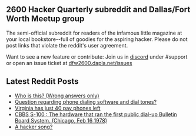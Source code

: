 ## 2600 Hacker Quarterly subreddit and Dallas/Fort Worth Meetup group
The semi-official subreddit for readers of the infamous little magazine at your local bookstore--full of goodies for the aspiring hacker. Please do not post links that violate the reddit's user agreement.

Want to see a new feature or contribute: 
Join us in [discord](https://dfw2600.dapla.net/chat) under #support or open an issue ticket at [dfw2600.dapla.net/issues](https://dfw2600.dapla.net/issues)

## Latest Reddit Posts
<!-- BLOG-POST-LIST:START -->
- [Who is this? (Wrong answers only)](https://www.reddit.com/r/2600/comments/13tavfe/who_is_this_wrong_answers_only/)
- [Question regarding phone dialing software and dial tones?](https://www.reddit.com/r/2600/comments/13sp63w/question_regarding_phone_dialing_software_and/)
- [Virginia has just 40 pay phones left](https://www.reddit.com/r/2600/comments/13r4ztn/virginia_has_just_40_pay_phones_left/)
- [CBBS S-100 : The hardware that ran the first public dial-up Bulletin Board System. (Chicago, Feb 16 1978)](https://www.reddit.com/r/2600/comments/13qrps9/cbbs_s100_the_hardware_that_ran_the_first_public/)
- [A hacker song?](https://www.reddit.com/r/2600/comments/13qmhbi/a_hacker_song/)
<!-- BLOG-POST-LIST:END -->
